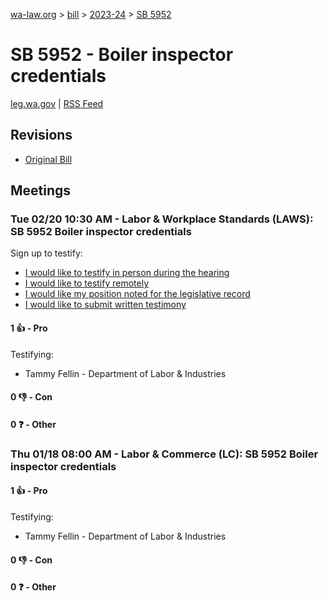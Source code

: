 [wa-law.org](/) > [bill](/bill/) > [2023-24](/bill/2023-24/) > [SB 5952](/bill/2023-24/sb/5952/)

# SB 5952 - Boiler inspector credentials
[leg.wa.gov](https://app.leg.wa.gov/billsummary?BillNumber=5952&Year=2023&Initiative=false) | [RSS Feed](./rss.xml)

## Revisions
* [Original Bill](1/)

## Meetings
### Tue 02/20 10:30 AM - Labor & Workplace Standards (LAWS): SB 5952 Boiler inspector credentials
Sign up to testify:
* [I would like to testify in person during the hearing](https://app.leg.wa.gov/csi/Testifier/Add?chamber=House&mId=32032&aId=159769&caId=24308&tId=1)
* [I would like to testify remotely](https://app.leg.wa.gov/csi/Testifier/Add?chamber=House&mId=32032&aId=159769&caId=24308&tId=2)
* [I would like my position noted for the legislative record](https://app.leg.wa.gov/csi/Testifier/Add?chamber=House&mId=32032&aId=159769&caId=24308&tId=3)
* [I would like to submit written testimony](https://app.leg.wa.gov/csi/Testifier/Add?chamber=House&mId=32032&aId=159769&caId=24308&tId=4)

#### 1 👍 - Pro
Testifying:
* Tammy Fellin - Department of Labor & Industries

#### 0 👎 - Con

#### 0 ❓ - Other

### Thu 01/18 08:00 AM - Labor & Commerce (LC): SB 5952 Boiler inspector credentials
#### 1 👍 - Pro
Testifying:
* Tammy Fellin - Department of Labor & Industries

#### 0 👎 - Con

#### 0 ❓ - Other
